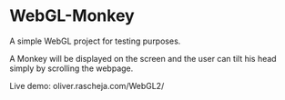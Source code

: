 # WebGL-Monkey

A simple WebGL project for testing purposes.

A Monkey will be displayed on the screen and the user can tilt his head simply by scrolling the webpage.


Live demo: oliver.rascheja.com/WebGL2/
